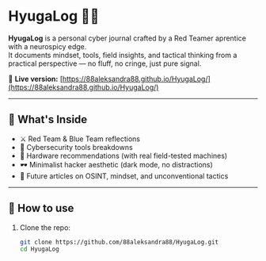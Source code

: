 # HyugaLog 🧠🔥

**HyugaLog** is a personal cyber journal crafted by a Red Teamer aprentice with a neurospicy edge.  
It documents mindset, tools, field insights, and tactical thinking from a practical perspective — no fluff, no cringe, just pure signal.

🔗 **Live version:** [https://88aleksandra88.github.io/HyugaLog/](https://88aleksandra88.github.io/HyugaLog/)

---

## 🧩 What's Inside

- ⚔️ Red Team & Blue Team reflections
- 🧠 Cybersecurity tools breakdowns
- 🧰 Hardware recommendations (with real field-tested machines)
- 🕶️ Minimalist hacker aesthetic (dark mode, no distractions)
- 💬 Future articles on OSINT, mindset, and unconventional tactics

---

## 🚀 How to use

1. Clone the repo:
   ```bash
   git clone https://github.com/88aleksandra88/HyugaLog.git
   cd HyugaLog
